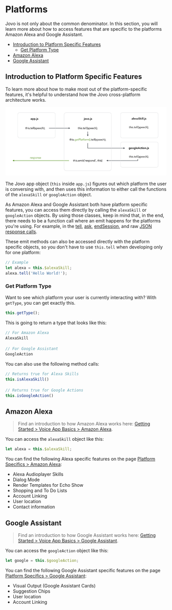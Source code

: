 # Platforms

Jovo is not only about the common denominator. In this section, you will learn more about how to access features that are specific to the platforms Amazon Alexa and Google Assistant.

* [Introduction to Platform Specific Features](#introduction-to-platform-specific-features)
  * [Get Platform Type](#get-platform-type)
* [Amazon Alexa](#amazon-alexa)
* [Google Assistant](#google-assistant)

## Introduction to Platform Specific Features

To learn more about how to make most out of the platform-specific features, it's helpful to understand how the Jovo cross-platform architecture works.

![Jovo Platform Specific Tell Response](../img/platform-specific-tell.png)

The Jovo app object (`this` inside `app.js`) figures out which platform the user is conversing with, and then uses this information to either call the functions of the `alexaSkill` or `googleAction` object.

As Amazon Alexa and Google Assistant both have platform specific features, you can access them directly by calling the `alexaSkill` or `googleAction` objects. By using those classes, keep in mind that, in the end, there needs to be a function call where an emit happens for the platforms you're using. For example, in the [tell](../04_app-logic/03_output#tell './output#tell'), [ask](../04_app-logic/03_output#ask './output#ask'), [endSession](../04_app-logic/03_output#no-speech-output './output#no-speech-output'), and raw [JSON response calls](../04_app-logic/03_output#raw-json-responses './output#raw-json-responses').

These emit methods can also be accessed directly with the platform specific objects, so you don't have to use `this.tell` when developing only for one platform:

```javascript
// Example
let alexa = this.$alexaSkill;
alexa.tell('Hello World!');
```

### Get Platform Type

Want to see which platform your user is currently interacting with? With `getType`, you can get exactly this.

```javascript
this.getType();
```

This is going to return a type that looks like this:

```javascript
// For Amazon Alexa
AlexaSkill

// For Google Assistant
GoogleAction
```

You can also use the following method calls:

```javascript
// Returns true for Alexa Skills
this.isAlexaSkill()

// Returns true for Google Actions
this.isGoogleAction()
```


## Amazon Alexa

> Find an introduction to how Amazon Alexa works here: [Getting Started > Voice App Basics > Amazon Alexa](../01_getting-started/voice-app-basics.md/#amazon-alexa './voice-app-basics#amazon-alexa').

You can access the `alexaSkill` object like this:

```javascript
let alexa = this.$alexaSkill;
```

You can find the following Alexa specific features on the page [Platform Specifics > Amazon Alexa](../05_platform-specifics/amazon-alexa './amazon-alexa'):

* Alexa Audioplayer Skills
* Dialog Mode
* Render Templates for Echo Show
* Shopping and To Do Lists
* Account Linking
* User location
* Contact information


## Google Assistant

> Find an introduction to how Google Assistant works here: [Getting Started > Voice App Basics > Google Assistant](../01_getting-started/voice-app-basics.md/#google-assistant './voice-app-basics#google-assistant').

You can access the `googleAction` object like this:

```javascript
let google = this.$googleAction;
```

You can find the following Google Assistant specific features on the page [Platform Specifics > Google Assistant](../05_platform-specifics/google-assistant './google-assistant'):

* Visual Output (Google Assistant Cards)
* Suggestion Chips
* User location
* Account Linking




<!--[metadata]: {"description": "Learn how to access platform specific features for Amazon Alexa and Google Assistant",
		"route": "platforms"}-->
